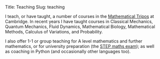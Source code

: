 Title: Teaching
Slug: teaching

I teach, or have taught, a number of courses in the [Mathematical Tripos](https://www.maths.cam.ac.uk/undergrad/undergrad) at Cambridge. In recent years I have taught courses in Classical Mechanics, Quantum Mechanics, Fluid Dynamics, Mathematical Biology, Mathematical Methods, Calculus of Variations, and Probability.

I also offer 1-1 or group teaching for A level mathematics and further mathematics, or for university preparation (the [STEP maths exam](https://www.admissionstesting.org/for-test-takers/step/about-step/)); as well as coaching in Python (and occasionally other languages too).